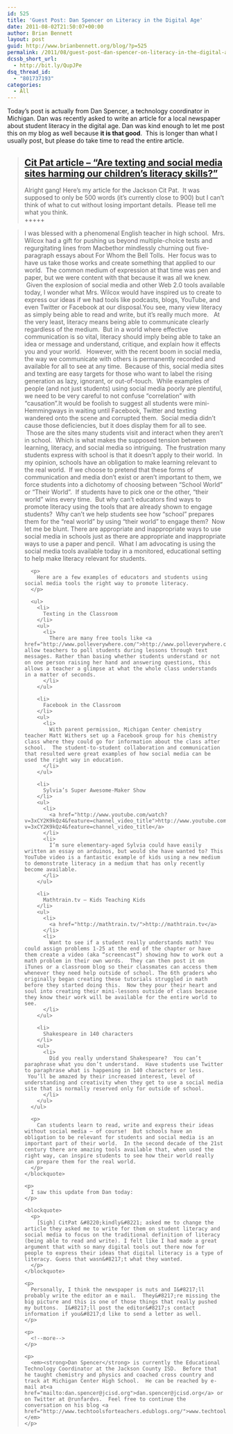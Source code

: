 ```yaml
---
id: 525
title: 'Guest Post: Dan Spencer on Literacy in the Digital Age'
date: 2011-08-02T21:50:07+00:00
author: Brian Bennett
layout: post
guid: http://www.brianbennett.org/blog/?p=525
permalink: /2011/08/guest-post-dan-spencer-on-literacy-in-the-digital-age/
dcssb_short_url:
  - http://bit.ly/QupJPe
dsq_thread_id:
  - "801737193"
categories:
  - All
---
```

Today&#8217;s post is actually from Dan Spencer, a technology coordinator in Michigan. Dan was recently asked to write an article for a local newspaper about student literacy in the digital age. Dan was kind enough to let me post this on my blog as well because **it is that good**.  This is longer than what I usually post, but please do take time to read the entire article.

> ## [Cit Pat article – “Are texting and social media sites harming our children’s literacy skills?”](http://techtoolsforteachers.edublogs.org/2011/07/31/cit-pat-article-are-texting-and-social-media-sites-harming-our-childrens-literacy-skills/ "Permanent Link to Cit Pat article – “Are texting and social media sites harming our children’s literacy skills?”")
> 
> <div>
>   Alright gang! Here’s my article for the Jackson Cit Pat.  It was supposed to only be 500 words (it’s currently close to 900) but I can’t think of what to cut without losing important details.  Please tell me what you think.
> </div>
> 
> <div>
>   +++++
> </div>

<div>
  <div>
    <blockquote>
      <p>
        I was blessed with a phenomenal English teacher in high school.  Mrs. Wilcox had a gift for pushing us beyond multiple-choice tests and regurgitating lines from Macbethor mindlessly churning out five-paragraph essays about For Whom the Bell Tolls.  Her focus was to have us take those works and create something that applied to our world.  The common medium of expression at that time was pen and paper, but we were content with that because it was all we knew.  Given the explosion of social media and other Web 2.0 tools available today, I wonder what Mrs. Wilcox would have inspired us to create to express our ideas if we had tools like podcasts, blogs, YouTube, and even Twitter or Facebook at our disposal.You see, many view literacy as simply being able to read and write, but it’s really much more.   At the very least, literacy means being able to communicate clearly regardless of the medium.  But in a world where effective communication is so vital, literacy should imply being able to take an idea or message and understand, critique, and explain how it effects you and your world.   However, with the recent boom in social media, the way we communicate with others is permanently recorded and available for all to see at any time.  Because of this, social media sites and texting are easy targets for those who want to label the rising generation as lazy, ignorant, or out-of-touch.  While examples of people (and not just students) using social media poorly are plentiful, we need to be very careful to not confuse “correlation” with “causation”.It would be foolish to suggest all students were mini-Hemmingways in waiting until Facebook, Twitter and texting wandered onto the scene and corrupted them.  Social media didn’t cause those deficiencies, but it does display them for all to see.  Those are the sites many students visit and interact when they aren’t in school.  Which is what makes the supposed tension between learning, literacy, and social media so intriguing.  The frustration many students express with school is that it doesn’t apply to their world.  In my opinion, schools have an obligation to make learning relevant to the real world.  If we choose to pretend that these forms of communication and media don’t exist or aren’t important to them, we force students into a dichotomy of choosing between “School World” or “Their World”.  If students have to pick one or the other, “their world” wins every time.  But why can’t educators find ways to promote literacy using the tools that are already shown to engage students?  Why can’t we help students see how “school” prepares them for the “real world” by using “their world” to engage them?  Now let me be blunt. There are appropriate and inappropriate ways to use social media in schools just as there are appropriate and inappropriate ways to use a paper and pencil.  What I am advocating is using the social media tools available today in a monitored, educational setting to help make literacy relevant for students.
      </p>
      
      <p>
        Here are a few examples of educators and students using social media tools the right way to promote literacy.
      </p>
      
      <ul>
        <li>
          Texting in the Classroom
        </li>
        <ul>
          <li>
            There are many free tools like <a href="http://www.polleverywhere.com/">http://www.polleverywhere.com</a> which allow teachers to poll students during lessons through text messages. Rather than basing whether students understand or not on one person raising her hand and answering questions, this allows a teacher a glimpse at what the whole class understands in a matter of seconds.
          </li>
        </ul>
        
        <li>
          Facebook in the Classroom
        </li>
        <ul>
          <li>
            With parent permission, Michigan Center chemistry teacher Matt Withers set up a Facebook group for his chemistry class where they could go for information about the class after school.  The student-to-student collaboration and communication that resulted were great examples of how social media can be used the right way in education.
          </li>
        </ul>
        
        <li>
          Sylvia’s Super Awesome-Maker Show
        </li>
        <ul>
          <li>
            <a href="http://www.youtube.com/watch?v=3xCY2K9kQz4&feature=channel_video_title">http://www.youtube.com/watch?v=3xCY2K9kQz4&feature=channel_video_title</a>
          </li>
          <li>
            I’m sure elementary-aged Sylvia could have easily written an essay on arduinos, but would she have wanted to? This YouTube video is a fantastic example of kids using a new medium to demonstrate literacy in a medium that has only recently become available.
          </li>
        </ul>
        
        <li>
          Mathtrain.tv – Kids Teaching Kids
        </li>
        <ul>
          <li>
            <a href="http://mathtrain.tv/">http://mathtrain.tv</a>
          </li>
          <li>
            Want to see if a student really understands math? You could assign problems 1-25 at the end of the chapter or have them create a video (aka “screencast”) showing how to work out a math problem in their own words.  They can then post it on iTunes or a classroom blog so their classmates can access them whenever they need help outside of school. The 6th graders who originally began creating these tutorials struggled in math before they started doing this.  Now they pour their heart and soul into creating their mini-lessons outside of class because they know their work will be available for the entire world to see.
          </li>
        </ul>
        
        <li>
          Shakespeare in 140 characters
        </li>
        <ul>
          <li>
            Did you really understand Shakespeare?  You can’t paraphrase what you don’t understand.  Have students use Twitter to paraphrase what is happening in 140 characters or less.  You’ll be amazed by their increased interest, level of understanding and creativity when they get to use a social media site that is normally reserved only for outside of school.
          </li>
        </ul>
      </ul>
      
      <p>
        Can students learn to read, write and express their ideas without social media – of course!  But schools have an obligation to be relevant for students and social media is an important part of their world.  In the second decade of the 21st century there are amazing tools available that, when used the right way, can inspire students to see how their world really can prepare them for the real world.
      </p>
    </blockquote>
    
    <p>
      I saw this update from Dan today:
    </p>
    
    <blockquote>
      <p>
        [Sigh] CitPat &#8220;kindly&#8221; asked me to change the article they asked me to write for them on student literacy and social media to focus on the traditional definition of literacy (being able to read and write). I felt like I had made a great argument that with so many digital tools out there now for people to express their ideas that digital literacy is a type of literacy. Guess that wasn&#8217;t what they wanted.
      </p>
    </blockquote>
    
    <p>
      Personally, I think the newspaper is nuts and I&#8217;ll probably write the editor an e mail.  They&#8217;re missing the big picture and this is one of those things that really pushed my buttons.  I&#8217;ll post the editor&#8217;s contact information if you&#8217;d like to send a letter as well.
    </p>
    
    <p>
      <!--more-->
    </p>
    
    <p>
      <em><strong>Dan Spencer</strong> is currently the Educational Technology Coordinator at the Jackson County ISD.  Before that he taught chemistry and physics and coached cross country and track at Michigan Center High School.  He can be reached by e-mail at<a href="mailto:dan.spencer@jcisd.org">dan.spencer@jcisd.org</a> or on Twitter at @runfardvs.  Feel free to continue the conversation on his blog <a href="http://www.techtoolsforteachers.edublogs.org/">www.techtoolsforteachers.edublogs.org</a></em>
    </p>
  </div>
</div>